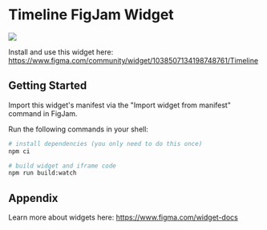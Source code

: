 # Timeline FigJam Widget

![](https://www.figma.com/community/widget/1038507134198748761/thumbnail)

Install and use this widget here: https://www.figma.com/community/widget/1038507134198748761/Timeline

## Getting Started

Import this widget's manifest via the "Import widget from manifest" command in FigJam.

Run the following commands in your shell:

```bash
# install dependencies (you only need to do this once)
npm ci

# build widget and iframe code
npm run build:watch
```

## Appendix

Learn more about widgets here:
https://www.figma.com/widget-docs
